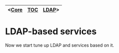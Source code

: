 | <[Core](Inst_S_Core.md) | [TOC](TOC.md) | [LDAP](Inst_S_LDAP.md)> |
|:------------------------|:--------------|:------------------------|

# LDAP-based services #

Now we start tune up LDAP and services based on it.